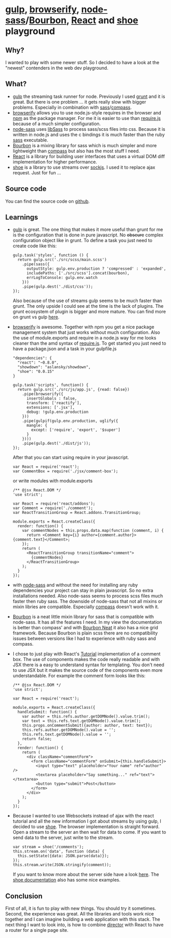 # [gulp](http://gulpjs.com/), [browserify](http://browserify.org/), [node-sass](https://github.com/andrew/node-sass)/[Bourbon](http://bourbon.io/), [React](http://facebook.github.io/react/index.html) and [shoe](https://github.com/substack/shoe) playground

## Why?

I wanted to play with some newer stuff. So I decided to have a look at the "newest" contenders in the web dev playground.

## What?

* [gulp](http://gulpjs.com/) the streaming task runner for node. Previously I used [grunt](http://gruntjs.com/) and it is great. But there is one problem ... it gets really slow with bigger problems. Especially in combination with [sass](http://sass-lang.com/)/[compass](http://compass-style.org/).
* [browserify](http://browserify.org/) allows you to use node.js-style requires in the browser and [npm](https://npmjs.org/) as the package manager. For me it is easier to use than [require.js](http://requirejs.org/) because of a much simpler configuration.
* [node-sass](https://github.com/andrew/node-sass) uses [libSass](http://libsass.org/) to process sass/scss files into css. Because it is written in node.js and uses the c bindings it is much faster than the ruby [sass](http://sass-lang.com/) executable.
* [Bourbon](http://bourbon.io/) is a mixing library for sass which is much simpler and more lightweight than [compass](http://compass-style.org/) but also has the most stuff I need.
* [React](http://facebook.github.io/react/index.html) is a library for building user interfaces that uses a virtual DOM diff implementation for higher performance.
* [shoe](https://github.com/substack/shoe) is a library to use streams over [sockjs](https://github.com/sockjs/sockjs-node). I used it to replace ajax request. Just for fun ...

## Source code

You can find the source code on [github](https://github.com/aslansky/react-stack-playground).

## Learnings

* [gulp](http://gulpjs.com/) is great. The one thing that makes it more useful than grunt for me is the configuration that is done in pure javascript. No ~~obscure~~ complex configuration object like in grunt. To define a task you just need to create code like this:

  ```
  gulp.task('styles', function () {
    return gulp.src('./src/scss/main.scss')
      .pipe(sass({
        outputStyle: gulp.env.production ? 'compressed' : 'expanded',
        includePaths: ['./src/scss'].concat(bourbon),
        errLogToConsole: gulp.env.watch
      }))
      .pipe(gulp.dest('./dist/css'));
  });
  ```
  Also because of the use of streams gulp seems to be much faster than grunt. The only upside I could see at the time is the lack of plugins. The grunt ecosystem of plugin is bigger and more mature.
  You can find more on grunt vs gulp [here](http://www.shaundunne.com/gulp-is-the-new-black/).

 * [browserify](http://browserify.org/) is awesome. Together with npm you get a nice package management system that just works without much configuration. Also the use of module.exports and require in a node.js way for me looks cleaner than the amd syntax of [require.js](http://requirejs.org/). To get started you just need to have a package.json and a task in your gulpfile.js

   ```
   "dependencies": {
     "react": "~0.8.0",
     "showdown": "aslansky/showdown",
     "shoe": "0.0.15"
   }
   ```
   ```
   gulp.task('scripts', function() {
     return gulp.src('./src/js/app.js', {read: false})
       .pipe(browserify({
         insertGlobals : false,
         transform: ['reactify'],
         extensions: ['.jsx'],
         debug: !gulp.env.production
       }))
       .pipe(gulpif(gulp.env.production, uglify({
         mangle: {
           except: ['require', 'export', '$super']
         }
       })))
       .pipe(gulp.dest('./dist/js'));
   });
   ```
   After that you can start using require in your javascript.

   ```
   var React = require('react');
   var CommentBox = require('./jsx/comment-box');
   ```
   or write modules with module.exports

   ```
   /** @jsx React.DOM */
   'use strict';

   var React = require('react/addons');
   var Comment = require('./comment');
   var ReactTransitionGroup = React.addons.TransitionGroup;

   module.exports = React.createClass({
     render: function() {
       var commentNodes = this.props.data.map(function (comment, i) {
         return <Comment key={i} author={comment.author}>{comment.text}</Comment>;
       });
       return (
         <ReactTransitionGroup transitionName="comment">
           {commentNodes}
         </ReactTransitionGroup>
       );
     }
   });
   ```

 * with [node-sass](https://github.com/andrew/node-sass) and without the need for installing any ruby dependencies your project can stay in plain javascript. So no extra installations needed. Also node-sass seems to process scss files much faster then ruby sass. The downside of node-sass that not all mixins or mixin libries are compatible. Especially [compass](http://compass-style.org/) doesn't work with it.

 * [Bourbon](http://bourbon.io/) is a neat little mixin library for sass that is compatible with node-sass. It has all the features I need. In my view the documentation is better than compass' and with [Bourbon Neat](http://neat.bourbon.io/) it also has a nice grid framework. Because Bourbon is plain scss there are no compatibility issues between versions like I had to experience with ruby sass and compass.

 * I chose to just play with React's [Tutorial](http://facebook.github.io/react/docs/tutorial.html) implementation of a comment box. The use of components makes the code really readable and with JSX there is a easy to understand syntax for templating. You don't need to use JSX but it makes the source code of the components even more understandable. For example the comment form looks like this:

   ```
   /** @jsx React.DOM */
   'use strict';

   var React = require('react');

   module.exports = React.createClass({
     handleSubmit: function() {
       var author = this.refs.author.getDOMNode().value.trim();
       var text = this.refs.text.getDOMNode().value.trim();
       this.props.onCommentSubmit({author: author, text: text});
       this.refs.author.getDOMNode().value = '';
       this.refs.text.getDOMNode().value = '';
       return false;
     },
     render: function() {
       return (
         <div className="commentForm">
           <form className="commentForm" onSubmit={this.handleSubmit}>
             <input type="text" placeholder="Your name" ref="author" />
             <textarea placeholder="Say something..." ref="text"></textarea>
             <button type="submit">Post</button>
           </form>
         </div>
       );
     }
   });
   ```

* Because I wanted to use Websockets instead of ajax with the react tutorial and all the new information I got about streams by using gulp, I decided to use [shoe](https://github.com/substack/shoe). The browser implementation is straight forward. Open a stream to the server an then wait for data to come. If you want to send data to the server, just write to the stream.

   ```
   var stream = shoe('/comments');
   this.stream.on('data', function (data) {
     this.setState({data: JSON.parse(data)});
   });
   this.stream.write(JSON.stringify(comment));
   ```
   If you want to know more about the server side have a look [here](https://github.com/aslansky/react-stack-playground/blob/master/server/index.js). The [shoe documentation](https://github.com/substack/shoe) also has some nice examples.

## Conclusion

First of all, it is fun to play with new things. You should try it sometimes. Second, the experience was great. All the libraries and tools work nice together and I can imagine building a web application with this stack. The next thing I want to look into, is how to combine [director](https://github.com/flatiron/director) with React to have a router for a single page site.

